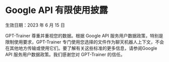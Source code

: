 # Google API 有限使用披露
生效日期：2023 年 6 月 15 日

GPT-Trainer 尊重并重视您的数据。根据 Google API 服务用户数据政策，特别是限制使用要求，GPT-Trainer 专门使用您选择的文件作为聊天机器人上下文，不会在其他地方传输或使用它们。要了解有关这些标准的更多信息，请参阅Google API 服务用户数据政策。我们感谢您对 GPT-Trainer 的信任。